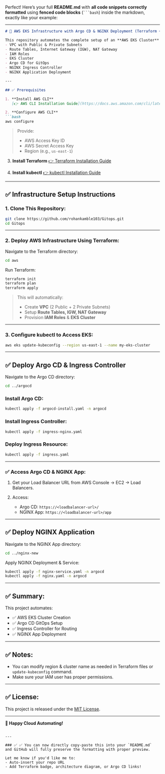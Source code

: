 Perfect! Here’s your full **README.md** with **all code snippets correctly formatted** using **fenced code blocks** (` ```bash `) inside the markdown, exactly like your example:

---

````markdown
# 🚀 AWS EKS Infrastructure with Argo CD & NGINX Deployment (Terraform + Kubernetes)

This repository automates the complete setup of an **AWS EKS Cluster** along with:
- VPC with Public & Private Subnets
- Route Tables, Internet Gateway (IGW), NAT Gateway
- IAM Roles
- EKS Cluster
- Argo CD for GitOps
- NGINX Ingress Controller
- NGINX Application Deployment

---

## ✅ Prerequisites

1. **Install AWS CLI**  
   [👉 AWS CLI Installation Guide](https://docs.aws.amazon.com/cli/latest/userguide/install-cliv2.html)

2. **Configure AWS CLI**
```bash
aws configure
````

> Provide:
>
> * AWS Access Key ID
> * AWS Secret Access Key
> * Region (e.g., `us-east-1`)

3. **Install Terraform**
   [👉 Terraform Installation Guide](https://developer.hashicorp.com/terraform/downloads)

4. **Install kubectl**
   [👉 kubectl Installation Guide](https://kubernetes.io/docs/tasks/tools/)

---

## ✅ Infrastructure Setup Instructions

### 1. Clone This Repository:

```bash
git clone https://github.com/rohankamble103/Gitops.git
cd Gitops
```

---

### 2. Deploy AWS Infrastructure Using Terraform:

Navigate to the Terraform directory:

```bash
cd aws
```

Run Terraform:

```bash
terraform init
terraform plan
terraform apply
```

> This will automatically:
>
> * Create **VPC** (2 Public + 2 Private Subnets)
> * Setup **Route Tables, IGW, NAT Gateway**
> * Provision **IAM Roles** & **EKS Cluster**

---

### 3. Configure kubectl to Access EKS:

```bash
aws eks update-kubeconfig --region us-east-1 --name my-eks-cluster
```

---

## ✅ Deploy Argo CD & Ingress Controller

Navigate to the Argo CD directory:

```bash
cd ../argocd
```

### Install Argo CD:

```bash
kubectl apply -f argocd-install.yaml -n argocd
```

### Install Ingress Controller:

```bash
kubectl apply -f ingress-nginx.yaml
```

### Deploy Ingress Resource:

```bash
kubectl apply -f ingress.yaml
```

---

### ✅ Access Argo CD & NGINX App:

1. Get your Load Balancer URL from AWS Console → EC2 → Load Balancers.
2. Access:

   * Argo CD: `https://<loadbalancer-url>/`
   * NGINX App: `https://<loadbalancer-url>/app`

---

## ✅ Deploy NGINX Application

Navigate to the NGINX App directory:

```bash
cd ../nginx-new
```

Apply NGINX Deployment & Service:

```bash
kubectl apply -f nginx-service.yaml -n argocd
kubectl apply -f nginx.yaml -n argocd
```

---

## ✅ Summary:

This project automates:

* ✅ AWS EKS Cluster Creation
* ✅ Argo CD GitOps Setup
* ✅ Ingress Controller for Routing
* ✅ NGINX App Deployment

---

## ✅ Notes:

* You can modify region & cluster name as needed in Terraform files or `update-kubeconfig` command.
* Make sure your IAM user has proper permissions.

---

## ✅ License:

This project is released under the [MIT License](LICENSE).

---

**🚀 Happy Cloud Automating!**

```

---

### ✅ ✅ You can now directly copy-paste this into your `README.md` and GitHub will fully preserve the formatting with proper preview.

Let me know if you'd like me to:
- Auto-insert your repo URL
- Add Terraform badge, architecture diagram, or Argo CD links!
```

